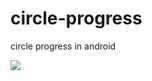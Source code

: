 circle-progress
===============

circle progress in android


![](https://github.com/kai-wang-john/circle-progress/raw/device-2014-05-04-142017.png)
